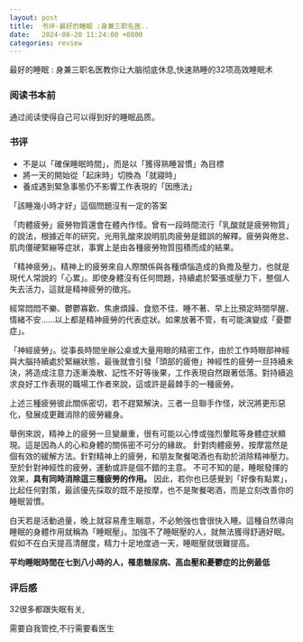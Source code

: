 ```yaml
---
layout: post
title:  书评-最好的睡眠 :身兼三职名医..
date:   2024-08-20 11:24:00 +0800
categories: review
---
```


最好的睡眠 : 身兼三职名医教你让大脑彻底休息,快速熟睡的32项高效睡眠术

### 阅读书本前

通过阅读使得自己可以得到好的睡眠品质。

### 书评

- 不是以「確保睡眠時間」，而是以「獲得熟睡習慣」為目標
- 將一天的開始從「起床時」切換為「就寢時」
- 養成遇到緊急事態仍不影響工作表現的「因應法」

「該睡幾小時才好」這個問題沒有一定的答案

「肉體疲勞」疲勞物質還會在體內作怪。曾有一段時間流行「乳酸就是疲勞物質」的說法，根據近年的研究，光用乳酸來說明肌肉疲勞是錯誤的解釋。疲勞與倦怠、肌肉僵硬緊繃等症狀，事實上是由各種疲勞物質囤積而成的結果。

「精神疲勞」。精神上的疲勞來自人際關係與各種煩惱造成的負擔及壓力，也就是現代人常說的「心累」。即使身體沒有任何問題，持續處於緊張或壓力下，整個人失去活力，這就是精神疲勞的徵兆。

經常悶悶不樂、鬱鬱寡歡、焦慮煩躁、食慾不佳、睡不著、早上比預定時間早醒、情緒不安……以上都是精神疲勞的代表症狀。如果放著不管，有可能演變成「憂鬱症」。

「神經疲勞」。從事長時間坐辦公桌或大量用眼的精密工作，由於工作時眼部神經與大腦持續處於緊繃狀態，最後就會引發「頭部的疲倦」神經性的疲勞一旦持續未決，將造成注意力逐漸渙散、記性不好等後果，工作表現自然跟著低落。對持續追求良好工作表現的職場工作者來說，這或許是最棘手的一種疲勞。

上述三種疲勞彼此關係密切，若不趕緊解決，三者一旦聯手作怪，狀況將更形惡化，發展成更難消除的疲勞纏身。

舉例來說，精神上的疲勞一旦變嚴重，很有可能以心悸或強烈暈眩等身體症狀顯現。這是因為人的心和身體的關係密不可分的緣故。
針對肉體疲勞，按摩當然是個有效的緩解方法。針對精神上的疲勞，和朋友聚餐喝酒也有助於消除精神壓力。至於針對神經性的疲勞，運動或許是個不錯的主意。
不可不知的是，睡眠發揮的效果，<b>具有同時消除這三種疲勞的作用。</b> 因此，若你也已感覺到「好像有點累」，比起任何對策，最該優先採取的既不是按摩，也不是聚餐喝酒，而是立刻改善你的睡眠習慣。

白天若是活動過量，晚上就容易產生睏意，不必勉強也會很快入睡。這種自然導向睡眠的身體作用就稱為「睡眠壓」。加強不了睡眠壓的人，就無法獲得舒適好眠。假如不在白天提高清醒度，精力十足地度過一天，睡眠壓就很難提高。

<b>平均睡眠時間在七到八小時的人，罹患糖尿病、高血壓和憂鬱症的比例最低</b>

<!-- 夜型人清爽醒來的五個訣竅. -->

### 评后感

32很多都跟失眠有关,

需要自我管控,不行需要看医生

<!-- 看到一半? 无厘头??? -->

<!-- 每次用电脑看. -->